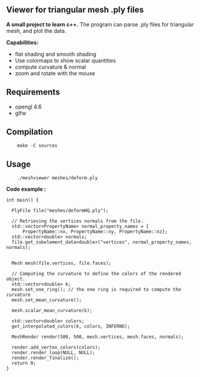 ## Viewer for triangular mesh .ply files
__A small project to learn c++.__
The program can parse .ply files for triangular mesh,
and plot the data.

__Capabilities:__
- flat shading and smooth shading
- Use colormaps to show scalar quantities
- compute curvature & normal
- zoom and rotate with the mouse

## Requirements
- opengl 4.6
- glfw

## Compilation

        make -C sources

## Usage

        ./meshviewer meshes/deform.ply

__Code example :__

```
int main() {

  PlyFile file("meshes/deformHQ.ply");

  // Retrieving the vertices normals from the file.
  std::vector<PropertyName> normal_property_names = {
      PropertyName::nx, PropertyName::ny, PropertyName::nz};
  std::vector<double> normals;
  file.get_subelement_data<double>("vertices", normal_property_names, normals);


  Mesh mesh(file.vertices, file.faces);

  // Computing the curvature to define the colors of the rendered object.
  std::vector<double> k;
  mesh.set_one_ring(); // the one ring is required to compute the curvature
  mesh.set_mean_curvature();

  mesh.scalar_mean_curvature(k);

  std::vector<double> colors;
  get_interpolated_colors(k, colors, INFERNO);

  MeshRender render(500, 500, mesh.vertices, mesh.faces, normals);

  render.add_vertex_colors(colors);
  render.render_loop(NULL, NULL);
  render.render_finalize();
  return 0;
}
```
